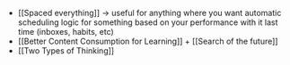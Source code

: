 
- [[Spaced everything]] -> useful for anything where you want automatic scheduling logic for something based on your performance with it last time (inboxes, habits, etc)
- [[Better Content Consumption for Learning]] + [[Search of the future]]
- [[Two Types of Thinking]]